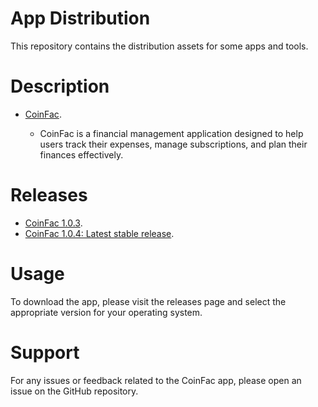 # App Distribution

This repository contains the distribution assets for some apps and tools.

# Description

* [CoinFac](https://commerce-vercel-5ow1ctbmo-erasmosoares.vercel.app). 
  
  * CoinFac is a financial management application designed to help users track their expenses, manage subscriptions, and plan their finances effectively.

# Releases

  * [CoinFac 1.0.3](https://github.com/erasmosoares/AppDistribution/releases/tag/CoinFac_1.0.3).
  * [CoinFac 1.0.4: Latest stable release](https://github.com/erasmosoares/AppDistribution/releases/tag/CoinFac_1.0.4).

# Usage

To download the app, please visit the releases page and select the appropriate version for your operating system.

# Support

For any issues or feedback related to the CoinFac app, please open an issue on the GitHub repository.
